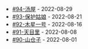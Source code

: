 * [#94-汤屋](https://github.com/tw93/weekly/tree/main/md/%2394-%E6%B1%A4%E5%B1%8B.md) - 2022-08-29
* [#93-保护姑娘](https://github.com/tw93/weekly/tree/main/md/%2393-%E4%BF%9D%E6%8A%A4%E5%A7%91%E5%A8%98.md) - 2022-08-21
* [#92-木星一号](https://github.com/tw93/weekly/tree/main/md/%2392-%E6%9C%A8%E6%98%9F%E4%B8%80%E5%8F%B7.md) - 2022-08-16
* [#91-天目里](https://github.com/tw93/weekly/tree/main/md/%2391-%E5%A4%A9%E7%9B%AE%E9%87%8C.md) - 2022-08-08
* [#90-山仓子](https://github.com/tw93/weekly/tree/main/md/%2390-%E5%B1%B1%E4%BB%93%E5%AD%90.md) - 2022-08-01
